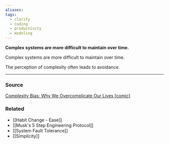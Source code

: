 ```yaml
---
aliases: 
tags:
  - clarity
  - coding
  - productivity
  - modeling
---
```

**Complex systems are more difficult to maintain over time.**

Complex systems are more difficult to maintain over time.

The perception of complexity often leads to avoidance.

---

### Source

[Complexity Bias: Why We Overcomplicate Our Lives [comic]](https://blog.doist.com/complexity-bias-comic/)

### Related
- [[Habit Change - Ease]] 
- [[Musk's 5 Step Engineering Protocol]] 
- [[System Fault Tolerance]] 
- [[Simplicity]]